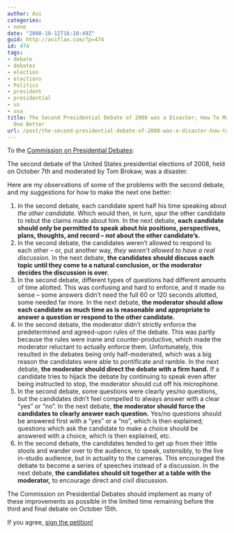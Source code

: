 ```yaml
---
author: Avi
categories:
- none
date: "2008-10-12T16:10:49Z"
guid: http://aviflax.com/?p=474
id: 474
tags:
- debate
- debates
- election
- elections
- Politics
- president
- presidential
- us
- usa
title: The Second Presidential Debate of 2008 was a Disaster; How To Make the Next
  One Better
url: /post/the-second-presidential-debate-of-2008-was-a-disaster-how-to-make-the-next-one-better/
---
```

To the [Commission on Presidential Debates](http://www.debates.org/):

The second debate of the United States presidential elections of 2008, held on October 7th and moderated by Tom Brokaw, was a disaster.

Here are my observations of some of the problems with the second debate, and my suggestions for how to make the next one better:

  1. In the second debate, each candidate spent half his time speaking about _the other candidate._ Which would then, in turn, spur the other candidate to rebut the claims made about him. In the next debate, **each candidate should only be permitted to speak about _his_ positions, perspectives, plans, thoughts, and record &#8211; _not_ about the other candidate&#8217;s.**
  2. In the second debate, the candidates weren&#8217;t allowed to respond to each other &#8211; or, put another way, _they weren&#8217;t allowed to have a real discussion._ In the next debate, **the candidates should discuss each topic until they come to a natural conclusion, or the moderator decides the discussion is over.**
  3. In the second debate, different types of questions had different amounts of time allotted. This was confusing and hard to enforce, and it made no sense &#8211; some answers didn&#8217;t need the full 60 or 120 seconds allotted, some needed far more. In the next debate, **the moderator should allow each candidate as much time as is reasonable and appropriate to answer a question or respond to the other candidate.**
  4. In the second debate, the moderator didn&#8217;t strictly enforce the predetermined and agreed-upon rules of the debate. This was partly because the rules were inane and counter-productive, which made the moderator reluctant to actually enforce them. Unfortunately, this resulted in the debates being only half-moderated, which was a big reason the candidates were able to pontificate and ramble. In the next debate, **the moderator should direct the debate with a firm hand.** If a candidate tries to hijack the debate by continuing to speak even after being instructed to stop, the moderator should cut off his microphone.
  5. In the second debate, some questions were clearly yes/no questions, but the candidates didn&#8217;t feel compelled to always answer with a clear &#8220;yes&#8221; or &#8220;no&#8221;. In the next debate, **the moderator should force the candidates to clearly answer each question.** Yes/no questions should be answered first with a &#8220;yes&#8221; or a &#8220;no&#8221;, which is then explained; questions which ask the candidate to make a choice should be answered with a choice, which is then explained, etc.</strong>
  6. In the second debate, the candidates tended to get up from their little stools and wander over to the audience, to speak, ostensibly, to the live in-studio audience, but in actuality to the cameras. This encouraged the debate to become a series of speeches instead of a discussion. In the next debate, **the candidates should sit together at a table with the moderator,** to encourage direct and civil discussion.

The Commission on Presidential Debates should implement as many of these improvements as possible in the limited time remaining before the third and final debate on October 15th.

If you agree, [sign the petition!](http://fixthedebates.org/)